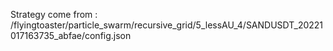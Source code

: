 Strategy come from : /flyingtoaster/particle_swarm/recursive_grid/5_lessAU_4/SANDUSDT_20221017163735_abfae/config.json